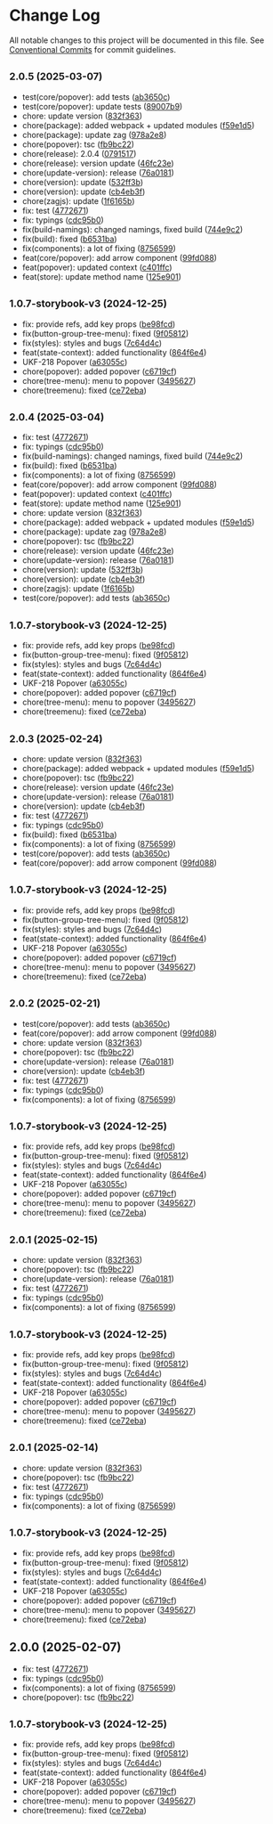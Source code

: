 # Change Log

All notable changes to this project will be documented in this file.
See [Conventional Commits](https://conventionalcommits.org) for commit guidelines.

## <small>2.0.5 (2025-03-07)</small>

* test(core/popover): add tests ([ab3650c](https://gitlab.optimacros.com/fe/ui-kit/commit/ab3650c))
* test(core/popover): update tests ([89007b9](https://gitlab.optimacros.com/fe/ui-kit/commit/89007b9))
* chore: update version ([832f363](https://gitlab.optimacros.com/fe/ui-kit/commit/832f363))
* chore(package): added webpack + updated modules ([f59e1d5](https://gitlab.optimacros.com/fe/ui-kit/commit/f59e1d5))
* chore(package): update zag ([978a2e8](https://gitlab.optimacros.com/fe/ui-kit/commit/978a2e8))
* chore(popover): tsc ([fb9bc22](https://gitlab.optimacros.com/fe/ui-kit/commit/fb9bc22))
* chore(release): 2.0.4 ([0791517](https://gitlab.optimacros.com/fe/ui-kit/commit/0791517))
* chore(release): version update ([46fc23e](https://gitlab.optimacros.com/fe/ui-kit/commit/46fc23e))
* chore(update-version): release ([76a0181](https://gitlab.optimacros.com/fe/ui-kit/commit/76a0181))
* chore(version): update ([532ff3b](https://gitlab.optimacros.com/fe/ui-kit/commit/532ff3b))
* chore(version): update ([cb4eb3f](https://gitlab.optimacros.com/fe/ui-kit/commit/cb4eb3f))
* chore(zagjs): update ([1f6165b](https://gitlab.optimacros.com/fe/ui-kit/commit/1f6165b))
* fix: test ([4772671](https://gitlab.optimacros.com/fe/ui-kit/commit/4772671))
* fix: typings ([cdc95b0](https://gitlab.optimacros.com/fe/ui-kit/commit/cdc95b0))
* fix(build-namings): changed namings, fixed build ([744e9c2](https://gitlab.optimacros.com/fe/ui-kit/commit/744e9c2))
* fix(build): fixed ([b6531ba](https://gitlab.optimacros.com/fe/ui-kit/commit/b6531ba))
* fix(components): a lot of fixing ([8756599](https://gitlab.optimacros.com/fe/ui-kit/commit/8756599))
* feat(core/popover): add arrow component ([99fd088](https://gitlab.optimacros.com/fe/ui-kit/commit/99fd088))
* feat(popover): updated context ([c401ffc](https://gitlab.optimacros.com/fe/ui-kit/commit/c401ffc))
* feat(store): update method name ([125e901](https://gitlab.optimacros.com/fe/ui-kit/commit/125e901))



## <small>1.0.7-storybook-v3 (2024-12-25)</small>

* fix: provide refs, add key props ([be98fcd](https://gitlab.optimacros.com/fe/ui-kit/commit/be98fcd))
* fix(button-group-tree-menu): fixed ([9f05812](https://gitlab.optimacros.com/fe/ui-kit/commit/9f05812))
* fix(styles): styles and bugs ([7c64d4c](https://gitlab.optimacros.com/fe/ui-kit/commit/7c64d4c))
* feat(state-context): added functionality ([864f6e4](https://gitlab.optimacros.com/fe/ui-kit/commit/864f6e4))
* UKF-218 Popover ([a63055c](https://gitlab.optimacros.com/fe/ui-kit/commit/a63055c))
* chore(popover): added popover ([c6719cf](https://gitlab.optimacros.com/fe/ui-kit/commit/c6719cf))
* chore(tree-menu): menu to popover ([3495627](https://gitlab.optimacros.com/fe/ui-kit/commit/3495627))
* chore(treemenu): fixed ([ce72eba](https://gitlab.optimacros.com/fe/ui-kit/commit/ce72eba))





## <small>2.0.4 (2025-03-04)</small>

* fix: test ([4772671](https://gitlab.optimacros.com/fe/ui-kit/commit/4772671))
* fix: typings ([cdc95b0](https://gitlab.optimacros.com/fe/ui-kit/commit/cdc95b0))
* fix(build-namings): changed namings, fixed build ([744e9c2](https://gitlab.optimacros.com/fe/ui-kit/commit/744e9c2))
* fix(build): fixed ([b6531ba](https://gitlab.optimacros.com/fe/ui-kit/commit/b6531ba))
* fix(components): a lot of fixing ([8756599](https://gitlab.optimacros.com/fe/ui-kit/commit/8756599))
* feat(core/popover): add arrow component ([99fd088](https://gitlab.optimacros.com/fe/ui-kit/commit/99fd088))
* feat(popover): updated context ([c401ffc](https://gitlab.optimacros.com/fe/ui-kit/commit/c401ffc))
* feat(store): update method name ([125e901](https://gitlab.optimacros.com/fe/ui-kit/commit/125e901))
* chore: update version ([832f363](https://gitlab.optimacros.com/fe/ui-kit/commit/832f363))
* chore(package): added webpack + updated modules ([f59e1d5](https://gitlab.optimacros.com/fe/ui-kit/commit/f59e1d5))
* chore(package): update zag ([978a2e8](https://gitlab.optimacros.com/fe/ui-kit/commit/978a2e8))
* chore(popover): tsc ([fb9bc22](https://gitlab.optimacros.com/fe/ui-kit/commit/fb9bc22))
* chore(release): version update ([46fc23e](https://gitlab.optimacros.com/fe/ui-kit/commit/46fc23e))
* chore(update-version): release ([76a0181](https://gitlab.optimacros.com/fe/ui-kit/commit/76a0181))
* chore(version): update ([532ff3b](https://gitlab.optimacros.com/fe/ui-kit/commit/532ff3b))
* chore(version): update ([cb4eb3f](https://gitlab.optimacros.com/fe/ui-kit/commit/cb4eb3f))
* chore(zagjs): update ([1f6165b](https://gitlab.optimacros.com/fe/ui-kit/commit/1f6165b))
* test(core/popover): add tests ([ab3650c](https://gitlab.optimacros.com/fe/ui-kit/commit/ab3650c))



## <small>1.0.7-storybook-v3 (2024-12-25)</small>

* fix: provide refs, add key props ([be98fcd](https://gitlab.optimacros.com/fe/ui-kit/commit/be98fcd))
* fix(button-group-tree-menu): fixed ([9f05812](https://gitlab.optimacros.com/fe/ui-kit/commit/9f05812))
* fix(styles): styles and bugs ([7c64d4c](https://gitlab.optimacros.com/fe/ui-kit/commit/7c64d4c))
* feat(state-context): added functionality ([864f6e4](https://gitlab.optimacros.com/fe/ui-kit/commit/864f6e4))
* UKF-218 Popover ([a63055c](https://gitlab.optimacros.com/fe/ui-kit/commit/a63055c))
* chore(popover): added popover ([c6719cf](https://gitlab.optimacros.com/fe/ui-kit/commit/c6719cf))
* chore(tree-menu): menu to popover ([3495627](https://gitlab.optimacros.com/fe/ui-kit/commit/3495627))
* chore(treemenu): fixed ([ce72eba](https://gitlab.optimacros.com/fe/ui-kit/commit/ce72eba))





## <small>2.0.3 (2025-02-24)</small>

* chore: update version ([832f363](https://gitlab.optimacros.com/fe/ui-kit/commit/832f363))
* chore(package): added webpack + updated modules ([f59e1d5](https://gitlab.optimacros.com/fe/ui-kit/commit/f59e1d5))
* chore(popover): tsc ([fb9bc22](https://gitlab.optimacros.com/fe/ui-kit/commit/fb9bc22))
* chore(release): version update ([46fc23e](https://gitlab.optimacros.com/fe/ui-kit/commit/46fc23e))
* chore(update-version): release ([76a0181](https://gitlab.optimacros.com/fe/ui-kit/commit/76a0181))
* chore(version): update ([cb4eb3f](https://gitlab.optimacros.com/fe/ui-kit/commit/cb4eb3f))
* fix: test ([4772671](https://gitlab.optimacros.com/fe/ui-kit/commit/4772671))
* fix: typings ([cdc95b0](https://gitlab.optimacros.com/fe/ui-kit/commit/cdc95b0))
* fix(build): fixed ([b6531ba](https://gitlab.optimacros.com/fe/ui-kit/commit/b6531ba))
* fix(components): a lot of fixing ([8756599](https://gitlab.optimacros.com/fe/ui-kit/commit/8756599))
* test(core/popover): add tests ([ab3650c](https://gitlab.optimacros.com/fe/ui-kit/commit/ab3650c))
* feat(core/popover): add arrow component ([99fd088](https://gitlab.optimacros.com/fe/ui-kit/commit/99fd088))



## <small>1.0.7-storybook-v3 (2024-12-25)</small>

* fix: provide refs, add key props ([be98fcd](https://gitlab.optimacros.com/fe/ui-kit/commit/be98fcd))
* fix(button-group-tree-menu): fixed ([9f05812](https://gitlab.optimacros.com/fe/ui-kit/commit/9f05812))
* fix(styles): styles and bugs ([7c64d4c](https://gitlab.optimacros.com/fe/ui-kit/commit/7c64d4c))
* feat(state-context): added functionality ([864f6e4](https://gitlab.optimacros.com/fe/ui-kit/commit/864f6e4))
* UKF-218 Popover ([a63055c](https://gitlab.optimacros.com/fe/ui-kit/commit/a63055c))
* chore(popover): added popover ([c6719cf](https://gitlab.optimacros.com/fe/ui-kit/commit/c6719cf))
* chore(tree-menu): menu to popover ([3495627](https://gitlab.optimacros.com/fe/ui-kit/commit/3495627))
* chore(treemenu): fixed ([ce72eba](https://gitlab.optimacros.com/fe/ui-kit/commit/ce72eba))





## <small>2.0.2 (2025-02-21)</small>

* test(core/popover): add tests ([ab3650c](https://gitlab.optimacros.com/fe/ui-kit/commit/ab3650c))
* feat(core/popover): add arrow component ([99fd088](https://gitlab.optimacros.com/fe/ui-kit/commit/99fd088))
* chore: update version ([832f363](https://gitlab.optimacros.com/fe/ui-kit/commit/832f363))
* chore(popover): tsc ([fb9bc22](https://gitlab.optimacros.com/fe/ui-kit/commit/fb9bc22))
* chore(update-version): release ([76a0181](https://gitlab.optimacros.com/fe/ui-kit/commit/76a0181))
* chore(version): update ([cb4eb3f](https://gitlab.optimacros.com/fe/ui-kit/commit/cb4eb3f))
* fix: test ([4772671](https://gitlab.optimacros.com/fe/ui-kit/commit/4772671))
* fix: typings ([cdc95b0](https://gitlab.optimacros.com/fe/ui-kit/commit/cdc95b0))
* fix(components): a lot of fixing ([8756599](https://gitlab.optimacros.com/fe/ui-kit/commit/8756599))



## <small>1.0.7-storybook-v3 (2024-12-25)</small>

* fix: provide refs, add key props ([be98fcd](https://gitlab.optimacros.com/fe/ui-kit/commit/be98fcd))
* fix(button-group-tree-menu): fixed ([9f05812](https://gitlab.optimacros.com/fe/ui-kit/commit/9f05812))
* fix(styles): styles and bugs ([7c64d4c](https://gitlab.optimacros.com/fe/ui-kit/commit/7c64d4c))
* feat(state-context): added functionality ([864f6e4](https://gitlab.optimacros.com/fe/ui-kit/commit/864f6e4))
* UKF-218 Popover ([a63055c](https://gitlab.optimacros.com/fe/ui-kit/commit/a63055c))
* chore(popover): added popover ([c6719cf](https://gitlab.optimacros.com/fe/ui-kit/commit/c6719cf))
* chore(tree-menu): menu to popover ([3495627](https://gitlab.optimacros.com/fe/ui-kit/commit/3495627))
* chore(treemenu): fixed ([ce72eba](https://gitlab.optimacros.com/fe/ui-kit/commit/ce72eba))





## <small>2.0.1 (2025-02-15)</small>

* chore: update version ([832f363](https://gitlab.optimacros.com/fe/ui-kit/commit/832f363))
* chore(popover): tsc ([fb9bc22](https://gitlab.optimacros.com/fe/ui-kit/commit/fb9bc22))
* chore(update-version): release ([76a0181](https://gitlab.optimacros.com/fe/ui-kit/commit/76a0181))
* fix: test ([4772671](https://gitlab.optimacros.com/fe/ui-kit/commit/4772671))
* fix: typings ([cdc95b0](https://gitlab.optimacros.com/fe/ui-kit/commit/cdc95b0))
* fix(components): a lot of fixing ([8756599](https://gitlab.optimacros.com/fe/ui-kit/commit/8756599))



## <small>1.0.7-storybook-v3 (2024-12-25)</small>

* fix: provide refs, add key props ([be98fcd](https://gitlab.optimacros.com/fe/ui-kit/commit/be98fcd))
* fix(button-group-tree-menu): fixed ([9f05812](https://gitlab.optimacros.com/fe/ui-kit/commit/9f05812))
* fix(styles): styles and bugs ([7c64d4c](https://gitlab.optimacros.com/fe/ui-kit/commit/7c64d4c))
* feat(state-context): added functionality ([864f6e4](https://gitlab.optimacros.com/fe/ui-kit/commit/864f6e4))
* UKF-218 Popover ([a63055c](https://gitlab.optimacros.com/fe/ui-kit/commit/a63055c))
* chore(popover): added popover ([c6719cf](https://gitlab.optimacros.com/fe/ui-kit/commit/c6719cf))
* chore(tree-menu): menu to popover ([3495627](https://gitlab.optimacros.com/fe/ui-kit/commit/3495627))
* chore(treemenu): fixed ([ce72eba](https://gitlab.optimacros.com/fe/ui-kit/commit/ce72eba))





## <small>2.0.1 (2025-02-14)</small>

* chore: update version ([832f363](https://gitlab.optimacros.com/fe/ui-kit/commit/832f363))
* chore(popover): tsc ([fb9bc22](https://gitlab.optimacros.com/fe/ui-kit/commit/fb9bc22))
* fix: test ([4772671](https://gitlab.optimacros.com/fe/ui-kit/commit/4772671))
* fix: typings ([cdc95b0](https://gitlab.optimacros.com/fe/ui-kit/commit/cdc95b0))
* fix(components): a lot of fixing ([8756599](https://gitlab.optimacros.com/fe/ui-kit/commit/8756599))



## <small>1.0.7-storybook-v3 (2024-12-25)</small>

* fix: provide refs, add key props ([be98fcd](https://gitlab.optimacros.com/fe/ui-kit/commit/be98fcd))
* fix(button-group-tree-menu): fixed ([9f05812](https://gitlab.optimacros.com/fe/ui-kit/commit/9f05812))
* fix(styles): styles and bugs ([7c64d4c](https://gitlab.optimacros.com/fe/ui-kit/commit/7c64d4c))
* feat(state-context): added functionality ([864f6e4](https://gitlab.optimacros.com/fe/ui-kit/commit/864f6e4))
* UKF-218 Popover ([a63055c](https://gitlab.optimacros.com/fe/ui-kit/commit/a63055c))
* chore(popover): added popover ([c6719cf](https://gitlab.optimacros.com/fe/ui-kit/commit/c6719cf))
* chore(tree-menu): menu to popover ([3495627](https://gitlab.optimacros.com/fe/ui-kit/commit/3495627))
* chore(treemenu): fixed ([ce72eba](https://gitlab.optimacros.com/fe/ui-kit/commit/ce72eba))





## 2.0.0 (2025-02-07)

* fix: test ([4772671](https://gitlab.optimacros.com/fe/ui-kit/commit/4772671))
* fix: typings ([cdc95b0](https://gitlab.optimacros.com/fe/ui-kit/commit/cdc95b0))
* fix(components): a lot of fixing ([8756599](https://gitlab.optimacros.com/fe/ui-kit/commit/8756599))
* chore(popover): tsc ([fb9bc22](https://gitlab.optimacros.com/fe/ui-kit/commit/fb9bc22))



## <small>1.0.7-storybook-v3 (2024-12-25)</small>

* fix: provide refs, add key props ([be98fcd](https://gitlab.optimacros.com/fe/ui-kit/commit/be98fcd))
* fix(button-group-tree-menu): fixed ([9f05812](https://gitlab.optimacros.com/fe/ui-kit/commit/9f05812))
* fix(styles): styles and bugs ([7c64d4c](https://gitlab.optimacros.com/fe/ui-kit/commit/7c64d4c))
* feat(state-context): added functionality ([864f6e4](https://gitlab.optimacros.com/fe/ui-kit/commit/864f6e4))
* UKF-218 Popover ([a63055c](https://gitlab.optimacros.com/fe/ui-kit/commit/a63055c))
* chore(popover): added popover ([c6719cf](https://gitlab.optimacros.com/fe/ui-kit/commit/c6719cf))
* chore(tree-menu): menu to popover ([3495627](https://gitlab.optimacros.com/fe/ui-kit/commit/3495627))
* chore(treemenu): fixed ([ce72eba](https://gitlab.optimacros.com/fe/ui-kit/commit/ce72eba))
